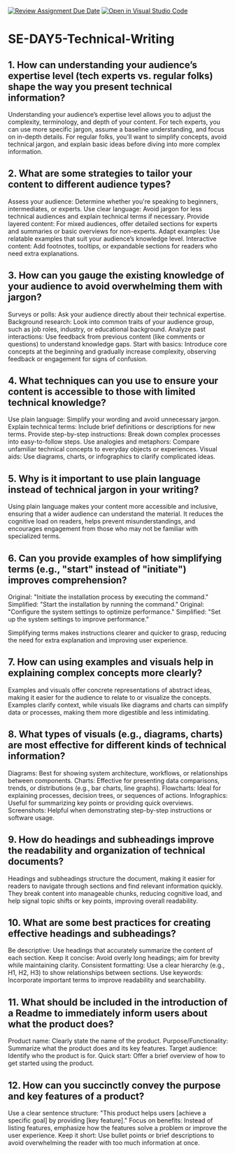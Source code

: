 [![Review Assignment Due Date](https://classroom.github.com/assets/deadline-readme-button-22041afd0340ce965d47ae6ef1cefeee28c7c493a6346c4f15d667ab976d596c.svg)](https://classroom.github.com/a/zsAR-pyY)
[![Open in Visual Studio Code](https://classroom.github.com/assets/open-in-vscode-2e0aaae1b6195c2367325f4f02e2d04e9abb55f0b24a779b69b11b9e10269abc.svg)](https://classroom.github.com/online_ide?assignment_repo_id=16320041&assignment_repo_type=AssignmentRepo)
# SE-DAY5-Technical-Writing
## 1. How can understanding your audience’s expertise level (tech experts vs. regular folks) shape the way you present technical information?
Understanding your audience’s expertise level allows you to adjust the complexity, terminology, and depth of your content. For tech experts, you can use more specific jargon, assume a baseline understanding, and focus on in-depth details. For regular folks, you'll want to simplify concepts, avoid technical jargon, and explain basic ideas before diving into more complex information.

## 2. What are some strategies to tailor your content to different audience types?
Assess your audience: Determine whether you're speaking to beginners, intermediates, or experts.
Use clear language: Avoid jargon for less technical audiences and explain technical terms if necessary.
Provide layered content: For mixed audiences, offer detailed sections for experts and summaries or basic overviews for non-experts.
Adapt examples: Use relatable examples that suit your audience’s knowledge level.
Interactive content: Add footnotes, tooltips, or expandable sections for readers who need extra explanations.

## 3. How can you gauge the existing knowledge of your audience to avoid overwhelming them with jargon?
Surveys or polls: Ask your audience directly about their technical expertise.
Background research: Look into common traits of your audience group, such as job roles, industry, or educational background.
Analyze past interactions: Use feedback from previous content (like comments or questions) to understand knowledge gaps.
Start with basics: Introduce core concepts at the beginning and gradually increase complexity, observing feedback or engagement for signs of confusion.

## 4. What techniques can you use to ensure your content is accessible to those with limited technical knowledge?
Use plain language: Simplify your wording and avoid unnecessary jargon.
Explain technical terms: Include brief definitions or descriptions for new terms.
Provide step-by-step instructions: Break down complex processes into easy-to-follow steps.
Use analogies and metaphors: Compare unfamiliar technical concepts to everyday objects or experiences.
Visual aids: Use diagrams, charts, or infographics to clarify complicated ideas.

## 5. Why is it important to use plain language instead of technical jargon in your writing?
Using plain language makes your content more accessible and inclusive, ensuring that a wider audience can understand the material. It reduces the cognitive load on readers, helps prevent misunderstandings, and encourages engagement from those who may not be familiar with specialized terms.

## 6. Can you provide examples of how simplifying terms (e.g., "start" instead of "initiate") improves comprehension?
Original: "Initiate the installation process by executing the command."
Simplified: "Start the installation by running the command."
Original: "Configure the system settings to optimize performance."
Simplified: "Set up the system settings to improve performance."

Simplifying terms makes instructions clearer and quicker to grasp, reducing the need for extra explanation and improving user experience.

## 7. How can using examples and visuals help in explaining complex concepts more clearly?
Examples and visuals offer concrete representations of abstract ideas, making it easier for the audience to relate to or visualize the concepts. Examples clarify context, while visuals like diagrams and charts can simplify data or processes, making them more digestible and less intimidating.

## 8. What types of visuals (e.g., diagrams, charts) are most effective for different kinds of technical information?
Diagrams: Best for showing system architecture, workflows, or relationships between components.
Charts: Effective for presenting data comparisons, trends, or distributions (e.g., bar charts, line graphs).
Flowcharts: Ideal for explaining processes, decision trees, or sequences of actions.
Infographics: Useful for summarizing key points or providing quick overviews.
Screenshots: Helpful when demonstrating step-by-step instructions or software usage.

## 9. How do headings and subheadings improve the readability and organization of technical documents?
Headings and subheadings structure the document, making it easier for readers to navigate through sections and find relevant information quickly. They break content into manageable chunks, reducing cognitive load, and help signal topic shifts or key points, improving overall readability.

## 10. What are some best practices for creating effective headings and subheadings?
Be descriptive: Use headings that accurately summarize the content of each section.
Keep it concise: Avoid overly long headings; aim for brevity while maintaining clarity.
Consistent formatting: Use a clear hierarchy (e.g., H1, H2, H3) to show relationships between sections.
Use keywords: Incorporate important terms to improve readability and searchability.

## 11. What should be included in the introduction of a Readme to immediately inform users about what the product does?
Product name: Clearly state the name of the product.
Purpose/Functionality: Summarize what the product does and its key features.
Target audience: Identify who the product is for.
Quick start: Offer a brief overview of how to get started using the product.

## 12. How can you succinctly convey the purpose and key features of a product?
Use a clear sentence structure: "This product helps users [achieve a specific goal] by providing [key feature]."
Focus on benefits: Instead of listing features, emphasize how the features solve a problem or improve the user experience.
Keep it short: Use bullet points or brief descriptions to avoid overwhelming the reader with too much information at once.
